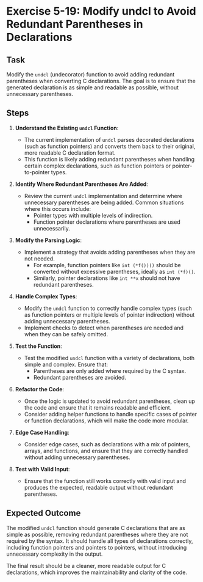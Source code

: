 
# Exercise 5-19: Modify undcl to Avoid Redundant Parentheses in Declarations

## Task
Modify the `undcl` (undecorator) function to avoid adding redundant parentheses when converting C declarations. The goal is to ensure that the generated declaration is as simple and readable as possible, without unnecessary parentheses.

## Steps
1. **Understand the Existing `undcl` Function**:
   - The current implementation of `undcl` parses decorated declarations (such as function pointers) and converts them back to their original, more readable C declaration format.
   - This function is likely adding redundant parentheses when handling certain complex declarations, such as function pointers or pointer-to-pointer types.

2. **Identify Where Redundant Parentheses Are Added**:
   - Review the current `undcl` implementation and determine where unnecessary parentheses are being added. Common situations where this occurs include:
     - Pointer types with multiple levels of indirection.
     - Function pointer declarations where parentheses are used unnecessarily.

3. **Modify the Parsing Logic**:
   - Implement a strategy that avoids adding parentheses when they are not needed.
     - For example, function pointers like `int (*f())()` should be converted without excessive parentheses, ideally as `int (*f)()`.
     - Similarly, pointer declarations like `int **x` should not have redundant parentheses.

4. **Handle Complex Types**:
   - Modify the `undcl` function to correctly handle complex types (such as function pointers or multiple levels of pointer indirection) without adding unnecessary parentheses.
   - Implement checks to detect when parentheses are needed and when they can be safely omitted.

5. **Test the Function**:
   - Test the modified `undcl` function with a variety of declarations, both simple and complex. Ensure that:
     - Parentheses are only added where required by the C syntax.
     - Redundant parentheses are avoided.
   
6. **Refactor the Code**:
   - Once the logic is updated to avoid redundant parentheses, clean up the code and ensure that it remains readable and efficient.
   - Consider adding helper functions to handle specific cases of pointer or function declarations, which will make the code more modular.

7. **Edge Case Handling**:
   - Consider edge cases, such as declarations with a mix of pointers, arrays, and functions, and ensure that they are correctly handled without adding unnecessary parentheses.

8. **Test with Valid Input**:
   - Ensure that the function still works correctly with valid input and produces the expected, readable output without redundant parentheses.

## Expected Outcome
The modified `undcl` function should generate C declarations that are as simple as possible, removing redundant parentheses where they are not required by the syntax. It should handle all types of declarations correctly, including function pointers and pointers to pointers, without introducing unnecessary complexity in the output.

The final result should be a cleaner, more readable output for C declarations, which improves the maintainability and clarity of the code.

